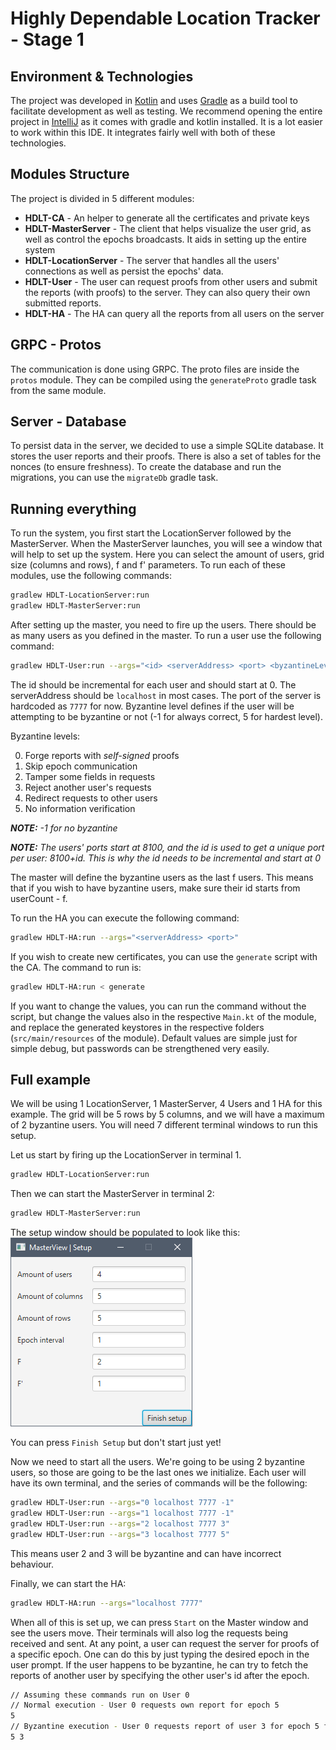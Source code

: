 # Highly Dependable Location Tracker - Stage 1

## Environment & Technologies

The project was developed in [Kotlin](https://kotlinlang.org) and uses [Gradle](https://gradle.com) as a build tool to
facilitate development as well as testing. We recommend opening the entire project in [IntelliJ](https://www.jetbrains.com/idea/) as it comes with gradle
and kotlin installed. It is a lot easier to work within this IDE. It integrates fairly well with both of these
technologies.

## Modules Structure

The project is divided in 5 different modules:

- **HDLT-CA** - An helper to generate all the certificates and private keys
- **HDLT-MasterServer** - The client that helps visualize the user grid, as well as control the epochs broadcasts. It
  aids in setting up the entire system
- **HDLT-LocationServer** - The server that handles all the users' connections as well as persist the epochs' data.
- **HDLT-User** - The user can request proofs from other users and submit the reports (with proofs) to the server. They
  can also query their own submitted reports.
- **HDLT-HA** - The HA can query all the reports from all users on the server

## GRPC - Protos

The communication is done using GRPC. The proto files are inside the `protos` module. They can be compiled using
the `generateProto` gradle task from the same module.

## Server - Database

To persist data in the server, we decided to use a simple SQLite database. It stores the user reports and their proofs.
There is also a set of tables for the nonces (to ensure freshness). To create the database and run the migrations, you
can use the `migrateDb` gradle task.

## Running everything

To run the system, you first start the LocationServer followed by the MasterServer. When the MasterServer launches, you
will see a window that will help to set up the system. Here you can select the amount of users, grid size (columns and
rows), f and f' parameters. To run each of these modules, use the following commands:

```bash
gradlew HDLT-LocationServer:run
gradlew HDLT-MasterServer:run
```

After setting up the master, you need to fire up the users. There should be as many users as you defined in the master.
To run a user use the following command:

```bash
gradlew HDLT-User:run --args="<id> <serverAddress> <port> <byzantineLevel>"
```

The id should be incremental for each user and should start at 0. The serverAddress should be `localhost` in most cases.
The port of the server is hardcoded as `7777` for now. Byzantine level defines if the user will be attempting to be
byzantine or not (-1 for always correct, 5 for hardest level).

Byzantine levels:

0. Forge reports with _self-signed_ proofs
1. Skip epoch communication
2. Tamper some fields in requests
3. Reject another user's requests
4. Redirect requests to other users
5. No information verification

_**NOTE:** -1 for no byzantine_

_**NOTE:** The users' ports start at 8100, and the id is used to get a unique port per user: 8100+id. This is why the id
needs to be incremental and start at 0_

The master will define the byzantine users as the last f users. This means that if you wish to have byzantine users,
make sure their id starts from userCount - f.

To run the HA you can execute the following command:

```bash
gradlew HDLT-HA:run --args="<serverAddress> <port>"
```

If you wish to create new certificates, you can use the `generate` script with the CA. The command to run is:

```bash
gradlew HDLT-HA:run < generate
```

If you want to change the values, you can run the command without the script, but change the values also in the respective
`Main.kt` of the module, and replace the generated keystores in the respective folders (`src/main/resources` of the module).
Default values are simple just for simple debug, but passwords can be strengthened very easily.

## Full example

We will be using 1 LocationServer, 1 MasterServer, 4 Users and 1 HA for this example. The grid will be 5 rows by 5
columns, and we will have a maximum of 2 byzantine users. You will need 7 different terminal windows to run this setup.

Let us start by firing up the LocationServer in terminal 1.

```bash
gradlew HDLT-LocationServer:run
```

Then we can start the MasterServer in terminal 2:

```bash
gradlew HDLT-MasterServer:run
```

The setup window should be populated to look like this:
![masterViewSetup](images/masterViewSetup.png)

You can press `Finish Setup` but don't start just yet!

Now we need to start all the users. We're going to be using 2 byzantine users, so those are going to be the last ones we
initialize. Each user will have its own terminal, and the series of commands will be the following:

```bash
gradlew HDLT-User:run --args="0 localhost 7777 -1"
gradlew HDLT-User:run --args="1 localhost 7777 -1"
gradlew HDLT-User:run --args="2 localhost 7777 3"
gradlew HDLT-User:run --args="3 localhost 7777 5"
```

This means user 2 and 3 will be byzantine and can have incorrect behaviour.

Finally, we can start the HA:

```bash
gradlew HDLT-HA:run --args="localhost 7777"
```

When all of this is set up, we can press `Start` on the Master window and see the users move. Their terminals will also
log the requests being received and sent. At any point, a user can request the server for proofs of a specific epoch.
One can do this by just typing the desired epoch in the user prompt. If the user happens to be byzantine, he can try to
fetch the reports of another user by specifying the other user's id after the epoch.

```bash
// Assuming these commands run on User 0
// Normal execution - User 0 requests own report for epoch 5
5
// Byzantine execution - User 0 requests report of user 3 for epoch 5 for user
5 3
```
